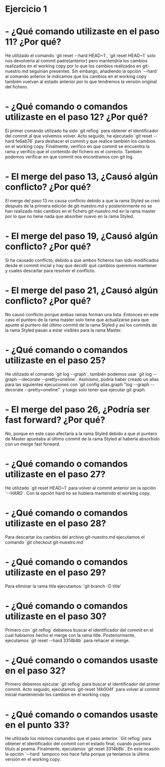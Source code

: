 # Ejercicio 1

# - ¿Qué comando utilizaste en el paso 11? ¿Por qué?

<p>He utilizado el comando `git reset --hard HEAD~1`, `git reset HEAD~1` solo nos devolvería
al commit padre(anterior) pero mantendría los cambios realizados en el working copy por lo
que los cambios realizados en git-nuestro.md seguirían presentes. Sin embargo,
añadiendo la opción `--hard` al comando anterior le indicamos que los cambios en el working copy
también vuelvan al estado anterior por lo que tendremos la versión original del fichero.</p>

# - ¿Qué comando o comandos utilizaste en el paso 12? ¿Por qué?

<p>El primer comando utilizado ha sido `git reflog` para obtener el identificador del commit al que volvemos volver. 
Acto seguido, he ejecutado `git reset --hard fe6ab76` para deshacer el 
commit y que realice también los cambios en el working copy. Finalmente, verifico en que 
commit se encuentra la rama y verifico que el contenido del fichero es el correcto. 
También podemos verificar en que commit nos encontramos con git log.</p>


# - El merge del paso 13, ¿Causó algún conflicto? ¿Por qué?

<p>El merge del paso 13 no causa conflicto debido a que la rama Styled se creó después de la 
primera edición de git-nuestro.md y posteriormente no se han realizado más cambios en el 
fichero git-nuestro.md en la rama master por lo que no tiene nada que absorber nuevo en la rama Styled.</p>


# - El merge del paso 19, ¿Causó algún conflicto? ¿Por qué? 

<p>Si ha causado conflicto, debido a que ambos ficheros han sido modificados desde el commit 
inicial y hay que decidir qué cambios queremos mantener y cuales descartar para resolver el conflicto.</p>


# - El merge del paso 21, ¿Causó algún conflicto? ¿Por qué? 

<p>No causó conflicto porque ambas ramas forman una lista. Entonces en este caso el puntero 
de la rama master solo tiene que actualizarse para que apunte al puntero del último commit 
de la rama Styled y así los commits de la rama Styled pasan a estar visibles para la rama Master.</p>


# - ¿Qué comando o comandos utilizaste en el paso 25?

<p>He utilizado el comando `git log --graph`, también podemos usar `git log --graph --decorate --pretty=oneline`. 
Asimismo, podría haber creado un alias para las siguientes ejecuciones con `git config alias.graph "log --graph --decorate --pretty=oneline"`
y luego solo tener que ejecutar git graph.</p>

# - El merge del paso 26, ¿Podría ser fast forward? ¿Por qué? 

<p>No, porque en este caso afectaría a la rama Styled debido a que el puntero de Master 
apuntaba al último commit de la rama Styled al haberla absorbido con un merge fast forward.</p>

# - ¿Qué comando o comandos utilizaste en el paso 27?

<p>He utilizado `git reset HEAD~1` para volver al commit anterior sin la opción `--HARD`. Con la opción hard no se hubiera mantenido el working copy.</p>


# - ¿Qué comando o comandos utilizaste en el paso 28? 

<p>Para descartar los cambios del archivo git-nuestro.md ejecutamos el comando `git checkout git-nuestro.md`</p>

# - ¿Qué comando o comandos utilizaste en el paso 29? 

<p>Para eliminar la rama title ejecutamos: 'git branch -D title' </p>

# - ¿Qué comando o comandos utilizaste en el paso 30? 

<p>Primero con `git reflog` debemos buscar el identificador del commit en el cual habíamos hecho el merge con la rama title. 
Posteriormente, ejecutamos `git reset --hard 3314b8b` para rehacer el merge.</p>

# - ¿Qué comando o comandos usaste en el paso 32?

<p>Primero debemos ejecutar `git reflog` para buscar el identificador del primer commit. 
Acto seguido, ejecutamos `git-reset 14b004f` para volver al commit inicial manteniendo los cambios en el working copy.</p>

# - ¿Qué comando o comandos usaste en el punto 33?

<p>He utilizado los mismos comandos que el paso anterior. `Git reflog` para obtener el 
identificador del commit con el estado final, cuando pusimos título al poema. 
Finalmente, ejecutamos `git reset 3314b8b`. En esta ocasión la opción `--hard` tampoco nos hace falta porque ya teníamos la última versión en el working copy.</p>
